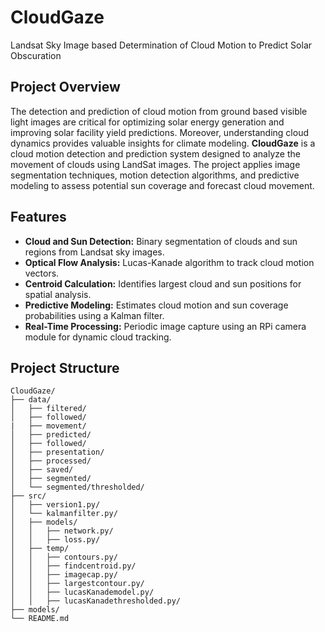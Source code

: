 # CloudGaze

Landsat Sky Image based Determination of Cloud Motion to Predict Solar Obscuration  

## Project Overview 
The detection and prediction of cloud motion from ground based visible light images are critical for optimizing solar energy generation and improving solar facility yield predictions. Moreover, understanding cloud dynamics provides valuable insights for climate modeling.
**CloudGaze** is a cloud motion detection and prediction system designed to analyze the movement of clouds using LandSat images. The project applies image segmentation techniques, motion detection algorithms, and predictive modeling to assess potential sun coverage and forecast cloud movement.

## Features  
- **Cloud and Sun Detection:** Binary segmentation of clouds and sun regions from Landsat sky images.  
- **Optical Flow Analysis:** Lucas-Kanade algorithm to track cloud motion vectors.  
- **Centroid Calculation:** Identifies largest cloud and sun positions for spatial analysis.  
- **Predictive Modeling:** Estimates cloud motion and sun coverage probabilities using a Kalman filter.   
- **Real-Time Processing:** Periodic image capture using an RPi camera module for dynamic cloud tracking.  
 

## Project Structure  
```plaintext
CloudGaze/
├── data/
│   ├── filtered/          
│   ├── followed/
|   ├── movement/
│   ├── predicted/
│   ├── followed/
│   ├── presentation/
│   ├── processed/
│   ├── saved/
│   ├── segmented/
│   └── segmented/thresholded/
├── src/     
│   ├── version1.py/   
│   └── kalmanfilter.py/
│   ├── models/
│   │   ├── network.py/
│   │   ├── loss.py/           
│   ├── temp/
│   │   ├── contours.py/
│   │   ├── findcentroid.py/
│   │   ├── imagecap.py/
│   │   ├── largestcontour.py/
│   │   ├── lucasKanademodel.py/
│   │   ├── lucasKanadethresholded.py/                     
├── models/            
└── README.md         

